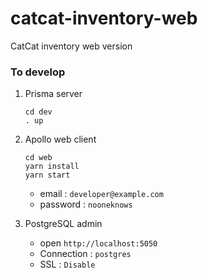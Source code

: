 # catcat-inventory-web
CatCat inventory web version

### To develop
1. Prisma server
    ```
    cd dev
    . up
    ```
1. Apollo web client
    ```
    cd web
    yarn install
    yarn start
    ```
    - email : `developer@example.com`
    - password : `nooneknows`

1. PostgreSQL admin
    - open `http://localhost:5050`
    - Connection : `postgres`
    - SSL : `Disable`